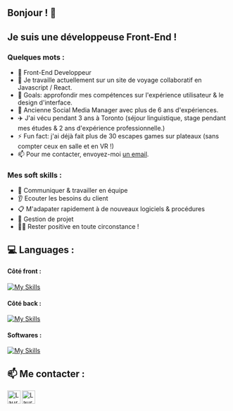 ## Bonjour ! 👋

## Je suis une développeuse Front-End !

### Quelques mots : 

- 💼 Front-End Developpeur
- 🔭 Je travaille actuellement sur un site de voyage collaboratif en Javascript / React.
- 🥅 Goals: approfondir mes compétences sur l'expérience utilisateur & le design d'interface.
- 📱 Ancienne Social Media Manager avec plus de 6 ans d'expériences.
- ✈️ J'ai vécu pendant 3 ans à Toronto (séjour linguistique, stage pendant mes études & 2 ans d'expérience professionnelle.)
- ⚡ Fun fact: j'ai déjà fait plus de 30 escapes games sur plateaux (sans compter ceux en salle et en VR !)
- 📫 Pour me contacter, envoyez-moi [un email](mailto:laurafrancoiseugene@gmail.com).


### Mes soft skills : 
- 🤝 Communiquer & travailler en équipe
- 👂 Ecouter les besoins du client
- 📋 M'adapater rapidement à de nouveaux logiciels & procédures
- 📆 Gestion de projet
- 🙆‍♀️ Rester positive en toute circonstance !

 ## 💻 Languages : 
 #### Côté front : 
[![My Skills](https://skillicons.dev/icons?i=html,css,js,react,ts,sass,tailwind)]((https://www.linkedin.com/in/laura-francoiseugene/))

 #### Côté back : 
 [![My Skills](https://skillicons.dev/icons?i=nodejs,express,postgres)]((https://www.linkedin.com/in/laura-francoiseugene/))

 #### Softwares : 
 [![My Skills](https://skillicons.dev/icons?i=figma,ai,ps)]((https://www.linkedin.com/in/laura-francoiseugene/))


## 📫 Me contacter : 
[<img align="left" alt="LauraFrancoisEugene | LinkedIn" width="30px" src="https://www.svgrepo.com/show/473701/linkedin.svg" />](https://www.linkedin.com/in/laura-francoiseugene/)
[<img align="left" alt="LauraFrancoisEugene | Email" width="30px" src="https://www.svgrepo.com/show/304667/email-envelope.svg"/>](mailto:laurafrancoiseugene@gmail.com)
